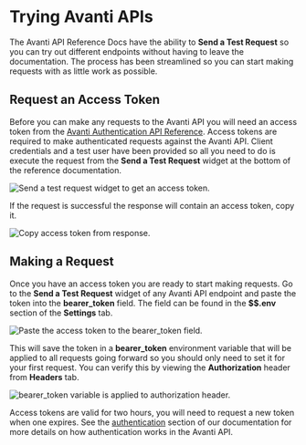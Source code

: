 # Trying Avanti APIs

The Avanti API Reference Docs have the ability to **Send a Test Request** so you can try out different endpoints without having to leave the documentation. The process has been streamlined so you can start making requests with as little work as possible.

## Request an Access Token

Before you can make any requests to the Avanti API you will need an access token from the [Avanti Authentication API Reference](/avanti-auth-api). Access tokens are required to make authenticated requests against the Avanti API. Client credentials and a test user have been provided so all you need to do is execute the request from the **Send a Test Request** widget at the bottom of the reference documentation.

![Send a test request widget to get an access token.](https://firebasestorage.googleapis.com/v0/b/avanti-hcm.appspot.com/o/api-docs%2Fsend-token-request.png?alt=media&token=f6826e16-449e-4867-aa2f-b5253436623c)

If the request is successful the response will contain an access token, copy it.

![Copy access token from response.](https://firebasestorage.googleapis.com/v0/b/avanti-hcm.appspot.com/o/api-docs%2Fsend-token-response.png?alt=media&token=6ddc117e-0e2e-4441-8405-ddc4102a24d7)

## Making a Request

Once you have an access token you are ready to start making requests. Go to the **Send a Test Request** widget of any Avanti API endpoint and paste the token into the **bearer_token** field. The field can be found in the **\$\$.env** section of the **Settings** tab.

![Paste the access token to the bearer_token field.](https://firebasestorage.googleapis.com/v0/b/avanti-hcm.appspot.com/o/api-docs%2Fsend-request-with-token.png?alt=media&token=7099627e-2a1e-4101-aad7-435aac6c818a)

This will save the token in a **bearer_token** environment variable that will be applied to all requests going forward so you should only need to set it for your first request. You can verify this by viewing the **Authorization** header from **Headers** tab.

![bearer_token variable is applied to authorization header.](https://firebasestorage.googleapis.com/v0/b/avanti-hcm.appspot.com/o/api-docs%2Fauthorization-header.png?alt=media&token=88caf679-5d3a-42b7-b00e-6481347e8e1e)

Access tokens are valid for two hours, you will need to request a new token when one expires. See the [authentication](/auth/getting-started) section of our documentation for more details on how authentication works in the Avanti API.
